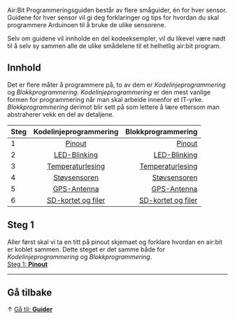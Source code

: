 Air:Bit Programmeringsguiden består av flere småguider, én for hver sensor. Guidene for hver sensor vil gi deg forklaringer og tips for hvordan du skal programmere Arduinoen til å bruke de ulike sensorene.

Selv om guidene vil innholde en del kodeeksempler, vil du likevel være nødt til å selv sy sammen alle de ulike smådelene til et helhetlig air:bit program.

## Innhold

Det er flere måter å programmere på, to av dem er _Kodelinjeprogrammering_ og _Blokkprogrammering_. _Kodelinjeprogrammering_ er den mest vanlige formen for programmering når man skal arbeide innenfor et IT-yrke. _Blokkprogrammering_ derimot blir sett på som lettere å lære ettersom man abstraherer vekk en del av detaljene.

| Steg   |   Kodelinjeprogrammering    | Blokkprogrammering                |
| ------ |:---------------------------:| ---------------------------------:|
|   1    |   [Pinout][pinout]          |  [Pinout][pinout]                 |
|   2    |   [LED-Blinking][led]       |  [LED-Blinking][led-blockly]      |
|   3    |   [Temperaturlesing][dht]   |  [Temperaturlesing][dht-blockly]  |
|   4    |   [Støvsensoren][pm]        |  [Støvsensoren][pm-blockly]       |
|   5    |   [GPS-Antenna][gps]        |  [GPS-Antenna][gps-blockly]       |
|   6    |   [SD-kortet og filer][sd]  |  [SD-kortet og filer][sd-blockly] |

## Steg 1

Aller først skal vi ta en titt på pinout skjemaet og forklare hvordan en air:bit er koblet sammen. Dette steget er det samme både for _Kodelinjeprogrammering_ og _Blokkprogrammering_.  
[Steg 1: **Pinout**][pinout]

-----

## Gå tilbake

&uarr; [Gå til: **Guider**][guides]

[guides]: airbit-Guider

[pinout]: airbit-Pinout
[led]: airbit-LED-Blinking
[dht]: Programmering-med-Temperatursensoren
[pm]: Programmering-med-Støvsensoren
[gps]: Programmering-med-GPS-antenna
[sd]: Programmering-av-filer-på-SD-kortet

[led-blockly]: airbit-LED-Blinking-Blockly
[dht-blockly]: Programmering-med-Temperatursensoren-Blockly
[pm-blockly]: Programmering-med-Støvsensoren-Blockly
[gps-blockly]: Programmering-med-GPS-antenna-Blockly
[sd-blockly]: Programmering-av-filer-på-SD-kortet-Blockly

